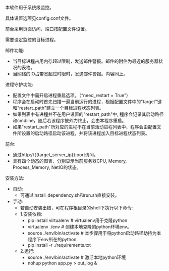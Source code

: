 本软件用于系统级监控。

具体设置选项见config.conf文件。

前台采用页面访问，端口按配置文件设置。

需要设定监控的目标进程。

邮件功能:
- 当目标进程占用内存超过限制，发送邮件警报。邮件的附件为最近的服务器状况的表格。
- 当网络的IO占带宽超过时限时，发送邮件警报。内容同上。

进程守护功能:
- 配置文件中需开启进程重启选项。（“need_restart = True”）
- 程序会在启动时首先扫描一遍当前运行的进程，根据配置文件中的"target"键和"restart_path"建立一个目标进程状态列表。
- 如果列表中有进程并不在用户设置的"restart_path"中, 程序会记录其启动路径和cmdline，随后若该程序被外力终止，会由本程序重启。
- 如果"restart_path"所对应的进程不在当前活动进程列表中，程序会由配置文件所设置的启动路径启动该进程，并将该进程加入目标进程状态列表。

前台:
- 通过http://{{target_server_ip}}:port访问。
- 具有四个动态的图表，分别显示当前服务器CPU, Memory, Process_Memory, NetIO的状态。

安装方法:
- 自动:
    - 可通过install_dependency.sh和run.sh直接安装。
- 手动:
    - 若自动安装出错，可在程序根目录的shell下执行以下命令:
    - 1.安装依赖:
        - pip install virtualenv # virtualenv用于克隆python
        - virtualenv ./env       # 创建本地克隆的python环境env。
        - source ./env/bin/activate # 本步骤用于将python启动路径劫持为本程序下env所在的python
        - pip install -r ./requirements.txt
    - 2.运行:
        - source ./env/bin/activate # 激活本地python环境
        - nohup python app.py > out_log &
